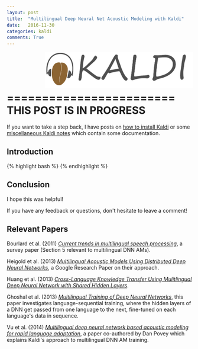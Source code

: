 ```yaml
---
layout: post
title:  "Multilingual Deep Neural Net Acoustic Modeling with Kaldi"
date:   2016-11-30
categories: kaldi
comments: True
---
```


<img src="/misc/kaldi_text_and_logo.png" align="right" alt="logo" style="width: 400px;"/>

<br/>
<br/>
<br/>
<br/>

========================
<br/> 
THIS POST IS IN PROGRESS
<br/>
========================


If you want to take a step back, I have posts on [how to install Kaldi][kaldi-install] or some [miscellaneous Kaldi notes][kaldi-notes] which contain some documentation.

## Introduction

{% highlight bash %}
{% endhighlight %}


## Conclusion

I hope this was helpful!

If you have any feedback or questions, don't hesitate to leave a comment!


## Relevant Papers

Bourlard et al. (2011) [*Current trends in multilingual speech processing*][bourlard-2011], a survey paper (Section 5 relevant to multilingual DNN AMs).

Heigold et al. (2013) [*Multilingual Acoustic Models Using Distributed Deep Neural Networks*][heigold-2013], a Google Research Paper on their approach.

Huang et al. (2013) [*Cross-Language Knowledge Transfer Using Mulitlingual Deep Neural Network with Shared Hidden Layers*][huang-2013].

Ghoshal et al. (2013) [*Multilingual Training of Deep Neural Networks*][ghoshal-2013], this paper investigates language-sequential training, where the hidden layers of a DNN get passed from one language to the next, fine-tuned on each language's data in sequence.

Vu et al. (2014) [*Multilingual deep neural network based acoustic modeling for rapid language adaptation*][vu-2014], a paper co-authored by Dan Povey which explains Kaldi's approach to multilingual DNN AM training.


[kaldi-install]: http://jrmeyer.github.io/kaldi/2016/01/26/Installing-Kaldi.html
[kaldi-notes]: http://jrmeyer.github.io/kaldi/2016/02/01/Kaldi-notes.html
[heigold-2013]:http://static.googleusercontent.com/media/research.google.com/en//pubs/archive/40807.pdf
[vu-2014]:https://pdfs.semanticscholar.org/df92/0708f2e8d075223f9169b6cb7126f9aba17d.pdf
[ghoshal-2013]:http://www.cstr.ed.ac.uk/downloads/publications/2013/Ghoshal_ICASSP2013.pdf
[bourlard-2011]:https://www.researchgate.net/profile/Philip_Garner/publication/230608454_Current_Trends_in_Multilingual_Speech_Processing/links/00b49537209f578796000000.pdf
[bourlard-2011-old]:http://s3.amazonaws.com/academia.edu.documents/43939925/Current_Trends_in_Multilingual_Speech_Pr20160321-13554-co75ru.pdf?AWSAccessKeyId=AKIAJ56TQJRTWSMTNPEA&Expires=1480700304&Signature=uk5%2FHJcN9Q%2BacktLKqv5vHsJmdM%3D&response-content-disposition=inline%3B%20filename%3DCurrent_trends_in_multilingual_speech_pr.pdf
[huang-2013]:http://citeseerx.ist.psu.edu/viewdoc/download?doi=10.1.1.368.5160&rep=rep1&type=pdf